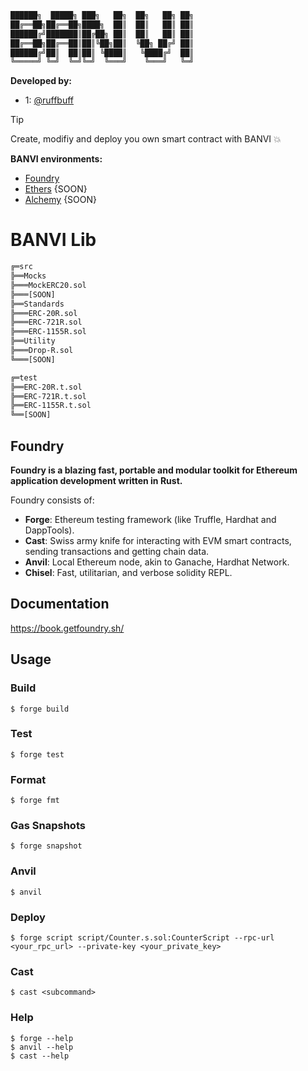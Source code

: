 ```bash
██████╗  █████╗ ███╗   ██╗  ██╗   ██╗ ██╗
██╔══██╗██╔══██╗████╗  ██║  ██║   ██║ ██║
██████╔╝███████║██╔██╗ ██║  ██║   ██║ ██║
██╔══██╗██╔══██║██║╚██╗██║  ╚██╗ ██╔╝ ██║
██████╔╝██║  ██║██║ ╚████║   ╚████╔╝  ██║
╚═════╝ ╚═╝  ╚═╝╚═╝  ╚═══╝    ╚═══╝   ╚═╝
```

**Developed by:**
- 1: [@ruffbuff](https://github.com/ruffbuff)

> [!TIP]
> Create, modifiy and deploy you own smart contract with BANVI 💥

**BANVI environments:**
- [Foundry](https://book.getfoundry.sh/)
- [Ethers](https://docs.ethers.org/v5/) {SOON}
- [Alchemy](https://docs.alchemy.com/reference/api-overview) {SOON}

# BANVI Lib
```bash
╔═src
╠══Mocks
╠═══MockERC20.sol
╠═══[SOON]
╠══Standards
╠═══ERC-20R.sol
╠═══ERC-721R.sol
╠═══ERC-1155R.sol
╠══Utility
╠═══Drop-R.sol
╚═══[SOON]

╔═test
╠══ERC-20R.t.sol
╠══ERC-721R.t.sol
╠══ERC-1155R.t.sol
╚══[SOON]
```

## Foundry

**Foundry is a blazing fast, portable and modular toolkit for Ethereum application development written in Rust.**

Foundry consists of:

-   **Forge**: Ethereum testing framework (like Truffle, Hardhat and DappTools).
-   **Cast**: Swiss army knife for interacting with EVM smart contracts, sending transactions and getting chain data.
-   **Anvil**: Local Ethereum node, akin to Ganache, Hardhat Network.
-   **Chisel**: Fast, utilitarian, and verbose solidity REPL.

## Documentation

https://book.getfoundry.sh/

## Usage

### Build

```shell
$ forge build
```

### Test

```shell
$ forge test
```

### Format

```shell
$ forge fmt
```

### Gas Snapshots

```shell
$ forge snapshot
```

### Anvil

```shell
$ anvil
```

### Deploy

```shell
$ forge script script/Counter.s.sol:CounterScript --rpc-url <your_rpc_url> --private-key <your_private_key>
```

### Cast

```shell
$ cast <subcommand>
```

### Help

```shell
$ forge --help
$ anvil --help
$ cast --help
```